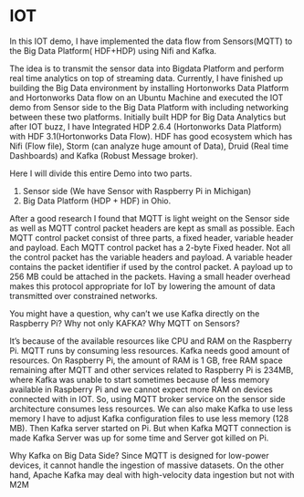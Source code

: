 # IOT
In this IOT demo, I have implemented the data flow from Sensors(MQTT)  to the Big Data Platform( HDF+HDP) using Nifi and Kafka.

The idea is to transmit the sensor data into Bigdata Platform and perform real time analytics on top of streaming data. Currently, I have finished up building the Big Data environment by installing Hortonworks Data Platform and Hortonworks Data flow on an Ubuntu Machine and executed the IOT demo from Sensor side to the Big Data Platform with including networking between these two platforms. Initially built HDP for Big Data Analytics but after IOT buzz, I have Integrated HDP 2.6.4 (Hortonworks Data Platform) with HDF 3.1(Hortonworks Data Flow). HDF has good ecosystem which has Nifi (Flow file), Storm (can analyze huge amount of Data), Druid (Real time Dashboards) and Kafka (Robust Message broker).

Here I will divide this entire Demo into two parts.
1.	Sensor side (We have Sensor with Raspberry Pi in Michigan)
2.	Big Data Platform (HDP + HDF) in Ohio.



After a good research I found that MQTT is light weight on the Sensor side as well as MQTT control packet headers are kept as small as possible. Each MQTT control packet consist of three parts, a fixed header, variable header and payload. Each MQTT control packet has a 2-byte Fixed header. Not all the control packet has the variable headers and payload. A variable header contains the packet identifier if used by the control packet. A payload up to 256 MB could be attached in the packets. Having a small header overhead makes this protocol appropriate for IoT by lowering the amount of data transmitted over constrained networks.


You might have a question, why can’t we use Kafka directly on the Raspberry Pi?
Why not only KAFKA? Why MQTT on Sensors?

It’s because of the available resources like CPU and RAM on the Raspberry Pi.
MQTT runs by consuming less resources.
Kafka needs good amount of resources. 
On Raspberry Pi, the amount of RAM is 1 GB, free RAM space remaining after MQTT and other services related to Raspberry Pi is 234MB, where Kafka was unable to start sometimes because of less memory available in Raspberry Pi and we cannot expect more RAM on devices connected with in IOT. So, using MQTT broker service on the sensor side architecture consumes less resources.
We can also make Kafka to use less memory
I have to adjust Kafka configuration files to use less memory (128 MB). Then Kafka server started on Pi.
But when Kafka MQTT connection is made Kafka Server was up for some time and Server got killed on Pi.


Why Kafka on Big Data Side?
Since MQTT is designed for low-power devices, it cannot handle the ingestion of massive datasets. On the other hand, Apache Kafka may deal with high-velocity data ingestion but not with M2M 
